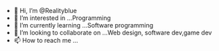 - 👋 Hi, I’m @Realityblue
- 👀 I’m interested in ...Programming 
- 🌱 I’m currently learning ...Software programming 
- 💞️ I’m looking to collaborate on ...Web design, software dev,game dev
- 📫 How to reach me ...

<!---
Realityblue/Realityblue is a ✨ special ✨ repository because its `README.md` (this file) appears on your GitHub profile.
You can click the Preview link to take a look at your changes.
--->
